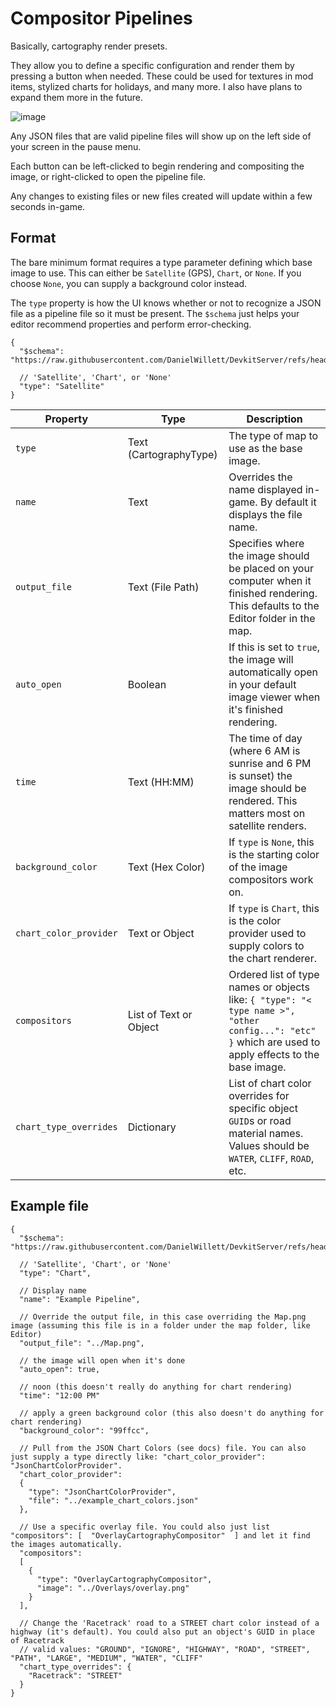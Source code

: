 # Compositor Pipelines
Basically, cartography render presets.

They allow you to define a specific configuration and render them by pressing a button when needed.
These could be used for textures in mod items, stylized charts for holidays, and many more.
I also have plans to expand them more in the future.

![image](https://github.com/user-attachments/assets/9d8da631-da88-4916-b0db-0ec3ead4e754)

Any JSON files that are valid pipeline files will show up on the left side of your screen in the pause menu.

Each button can be left-clicked to begin rendering and compositing the image, or right-clicked to open the pipeline file.

Any changes to existing files or new files created will update within a few seconds in-game.

## Format

The bare minimum format requires a type parameter defining which base image to use. This can either be `Satellite` (GPS), `Chart`, or `None`. If you choose `None`, you can supply a background color instead.

The `type` property is how the UI knows whether or not to recognize a JSON file as a pipeline file so it must be present. The `$schema` just helps your editor recommend properties and perform error-checking.

```jsonc
{
  "$schema": "https://raw.githubusercontent.com/DanielWillett/DevkitServer/refs/heads/master/Module/Schemas/cartography_compositor_pipeline_schema.json",

  // 'Satellite', 'Chart', or 'None'
  "type": "Satellite"
}
```

| Property | Type | Description |
| ---- | --- | -- |
| `type`| Text (CartographyType) | The type of map to use as the base image. |
| `name` | Text | Overrides the name displayed in-game. By default it displays the file name. |
| `output_file` | Text (File Path) | Specifies where the image should be placed on your computer when it finished rendering. This defaults to the Editor folder in the map. |
| `auto_open` | Boolean | If this is set to `true`, the image will automatically open in your default image viewer when it's finished rendering. |
| `time` | Text (HH:MM) | The time of day (where 6 AM is sunrise and 6 PM is sunset) the image should be rendered. This matters most on satellite renders. |
| `background_color` | Text (Hex Color) | If `type` is `None`, this is the starting color of the image compositors work on. |
| `chart_color_provider` | Text or Object | If `type` is `Chart`, this is the color provider used to supply colors to the chart renderer. |
| `compositors` | List of Text or Object | Ordered list of type names or objects like: `{ "type": "< type name >", "other config...": "etc" }` which are used to apply effects to the base image. |
| `chart_type_overrides` | Dictionary | List of chart color overrides for specific object `GUID`s or road material names. Values should be `WATER`, `CLIFF`, `ROAD`, etc. | 

## Example file
```jsonc
{
  "$schema": "https://raw.githubusercontent.com/DanielWillett/DevkitServer/refs/heads/master/Module/Schemas/cartography_compositor_pipeline_schema.json",

  // 'Satellite', 'Chart', or 'None'
  "type": "Chart",

  // Display name
  "name": "Example Pipeline",

  // Override the output file, in this case overriding the Map.png image (assuming this file is in a folder under the map folder, like Editor)
  "output_file": "../Map.png",

  // the image will open when it's done
  "auto_open": true,

  // noon (this doesn't really do anything for chart rendering)
  "time": "12:00 PM"

  // apply a green background color (this also doesn't do anything for chart rendering)
  "background_color": "99ffcc",

  // Pull from the JSON Chart Colors (see docs) file. You can also just supply a type directly like: "chart_color_provider": "JsonChartColorProvider".
  "chart_color_provider":
  {
    "type": "JsonChartColorProvider",
    "file": "../example_chart_colors.json"
  },

  // Use a specific overlay file. You could also just list "compositors": [  "OverlayCartographyCompositor"  ] and let it find the images automatically.
  "compositors":
  [
    {
      "type": "OverlayCartographyCompositor",
      "image": "../Overlays/overlay.png"
    }
  ],

  // Change the 'Racetrack' road to a STREET chart color instead of a highway (it's default). You could also put an object's GUID in place of Racetrack
  // valid values: "GROUND", "IGNORE", "HIGHWAY", "ROAD", "STREET", "PATH", "LARGE", "MEDIUM", "WATER", "CLIFF"
  "chart_type_overrides": {
    "Racetrack": "STREET"
  }
}
```
